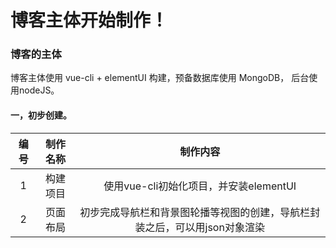 #  博客主体开始制作！

### 博客的主体
  博客主体使用 vue-cli + elementUI 构建，预备数据库使用 MongoDB， 后台使用nodeJS。
#### 一，初步创建。  
| 编号  | 制作名称      | 制作内容                                 | 
| :---:| :----------: |:---------------------------------------:|
| 1    | 构建项目      | 使用vue-cli初始化项目，并安装elementUI                    | 
| 2    | 页面布局      | 初步完成导航栏和背景图轮播等视图的创建，导航栏封装之后，可以用json对象渲染   |
  
